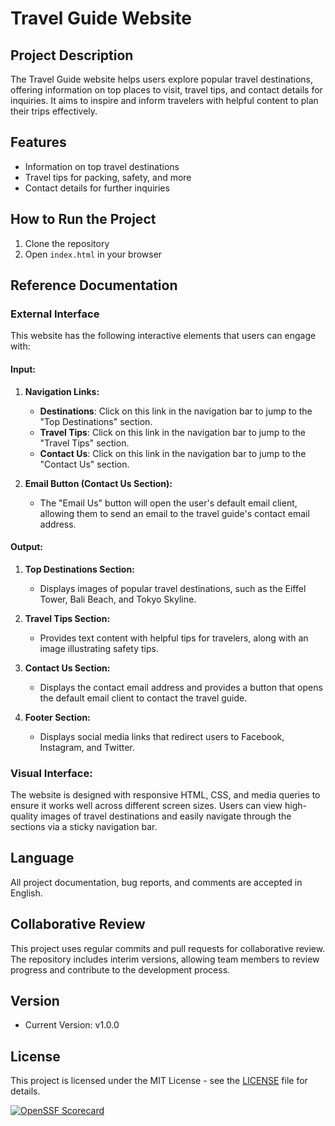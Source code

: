 # Travel Guide Website

## Project Description

The Travel Guide website helps users explore popular travel destinations, offering information on top places to visit, travel tips, and contact details for inquiries. It aims to inspire and inform travelers with helpful content to plan their trips effectively.

## Features
- Information on top travel destinations
- Travel tips for packing, safety, and more
- Contact details for further inquiries

## How to Run the Project
1. Clone the repository
2. Open `index.html` in your browser

## Reference Documentation

### External Interface

This website has the following interactive elements that users can engage with:

#### Input:
1. **Navigation Links:**
   - **Destinations**: Click on this link in the navigation bar to jump to the "Top Destinations" section.
   - **Travel Tips**: Click on this link in the navigation bar to jump to the "Travel Tips" section.
   - **Contact Us**: Click on this link in the navigation bar to jump to the "Contact Us" section.

2. **Email Button (Contact Us Section):**
   - The "Email Us" button will open the user's default email client, allowing them to send an email to the travel guide's contact email address.

#### Output:
1. **Top Destinations Section:**
   - Displays images of popular travel destinations, such as the Eiffel Tower, Bali Beach, and Tokyo Skyline.

2. **Travel Tips Section:**
   - Provides text content with helpful tips for travelers, along with an image illustrating safety tips.

3. **Contact Us Section:**
   - Displays the contact email address and provides a button that opens the default email client to contact the travel guide.

4. **Footer Section:**
   - Displays social media links that redirect users to Facebook, Instagram, and Twitter.

### Visual Interface:
The website is designed with responsive HTML, CSS, and media queries to ensure it works well across different screen sizes. Users can view high-quality images of travel destinations and easily navigate through the sections via a sticky navigation bar.

## Language

All project documentation, bug reports, and comments are accepted in English.

## Collaborative Review

This project uses regular commits and pull requests for collaborative review. The repository includes interim versions, allowing team members to review progress and contribute to the development process.

## Version
- Current Version: v1.0.0


## License

This project is licensed under the MIT License - see the [LICENSE](./LICENSE) file for details.


[![OpenSSF Scorecard](https://api.securityscorecards.dev/projects/github.com/kamyb15/HTML-File-Linux/badge)](https://securityscorecards.dev/viewer/?uri=github.com/kamyb15/HTML-File-Linux)

